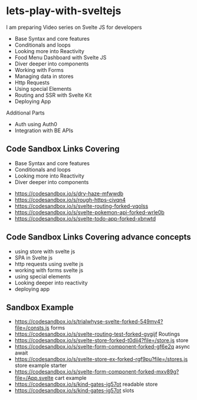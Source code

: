 # lets-play-with-sveltejs

I am preparing Video series on Svelte JS for developers 

- Base Syntax and core features 
- Conditionals and loops
- Looking more into Reactivity 
- Food Menu Dashboard with Svelte JS 
- Diver deeper into components 
- Working with Forms 
- Managing data in stores 
- Http Requests 
- Using special Elements 
- Routing and SSR with Svelte Kit 
- Deploying App 

Additional Parts 

- Auth using Auth0 
- Integration with BE APIs 

## Code Sandbox Links Covering 

* Base Syntax and core features 
* Conditionals and loops
* Looking more into Reactivity 
* Diver deeper into components 

-   https://codesandbox.io/s/dry-haze-mfwwdb
-   https://codesandbox.io/s/rough-https-civqn4
-   https://codesandbox.io/s/svelte-routing-forked-vqolss
-   https://codesandbox.io/s/svelte-pokemon-api-forked-wrle0b
-   https://codesandbox.io/s/svelte-todo-app-forked-xbnwtd

## Code Sandbox Links Covering advance concepts

* using store with svelte js
* SPA in Svelte js
* http requests using svelte js
* working with forms svelte js
* using special elements
* Looking deeper into reactivity  
* deploying app

## Sandbox Example 
- https://codesandbox.io/s/trialwhyse-svelte-forked-549mv4?file=/consts.js forms
- https://codesandbox.io/s/svelte-routing-test-forked-gvgijf Routings
- https://codesandbox.io/s/svelte-store-forked-t0dii4?file=/store.js store 
- https://codesandbox.io/s/svelte-form-component-forked-gf6e2q async await 
- https://codesandbox.io/s/svelte-store-ex-forked-rgf9pu?file=/stores.js store example starter 
- https://codesandbox.io/s/svelte-form-component-forked-mxv89g?file=/App.svelte cart example
- https://codesandbox.io/s/kind-gates-ig57ot readable store
- https://codesandbox.io/s/kind-gates-ig57ot slots 
